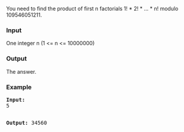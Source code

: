 <p>You need to find the product of first n factorials 1! * 2! * ... * n! modulo 109546051211.</p>
<h3>Input</h3>
<p>One integer n (1 &lt;= n &lt;= 10000000)</p>
<h3>Output</h3>
<p>The answer.</p>
<h3>Example</h3>
<pre><strong>Input:</strong>
5

<strong>Output:</strong>
<span id="cwos">34560</span>
</pre>
